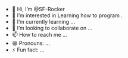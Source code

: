 - 👋 Hi, I’m @SF-Rocker
- 👀 I’m interested in Learning how to program .
- 🌱 I’m currently learning ...
- 💞️ I’m looking to collaborate on ...
- 📫 How to reach me ...
- 😄 Pronouns: ...
- ⚡ Fun fact: ...

<!---
SF-Rocker/SF-Rocker is a ✨ special ✨ repository because its `README.md` (this file) appears on your GitHub profile.
You can click the Preview link to take a look at your changes.
--->
